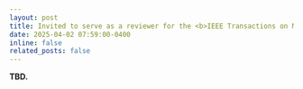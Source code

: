 ```yaml
---
layout: post
title: Invited to serve as a reviewer for the <b>IEEE Transactions on Multimedia</b> (<b>TMM</b>)!
date: 2025-04-02 07:59:00-0400
inline: false
related_posts: false
---
```


<b> TBD. </b>
